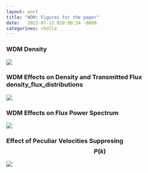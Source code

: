 ```yaml
---
layout: post
title: "WDM: Figures for the paper"
date:   2022-07-11 010:00:24 -0800
categorines: cholla
---
```



### WDM Density 

<img src="{{ site.url }}assets/images/wdm_paper_new/slice.png">


### WDM Effects on Density and Transmitted Flux density_flux_distributions
<img src="{{ site.url }}assets/images/wdm_paper_new/density_flux_distributions_25Mpc.png">


### WDM Effects on Flux Power Spectrum
<img src="{{ site.url }}assets/images/wdm_paper_new/flux_ps_wdm.png">


### Effect of Peculiar Velocities Suppresing $$P(k)$$
<img src="{{ site.url }}assets/images/wdm_paper_new/flux_ps_ratio_real_space.png">
